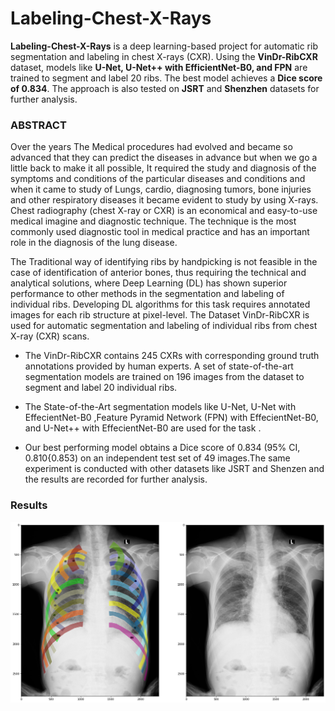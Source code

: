 # Labeling-Chest-X-Rays

**Labeling-Chest-X-Rays** is a deep learning-based project for automatic rib segmentation and labeling in chest X-rays (CXR). Using the **VinDr-RibCXR** dataset, models like **U-Net, U-Net++ with EfficientNet-B0, and FPN** are trained to segment and label 20 ribs. The best model achieves a **Dice score of 0.834**. The approach is also tested on **JSRT** and **Shenzhen** datasets for further analysis. 

### ABSTRACT 

Over the years The Medical procedures had evolved and became so advanced that they can predict the diseases in advance but when we go a little back to make it all possible, It required the study and diagnosis of the symptoms and conditions of the particular diseases and conditions and when it came to study of Lungs, cardio, diagnosing tumors, bone injuries and other respiratory diseases it became evident to study by using X-rays. Chest radiography (chest X-ray or CXR) is an economical and easy-to-use medical imagine and diagnostic technique. The technique is the most commonly used diagnostic tool in medical practice and has an important role in the diagnosis of the lung disease.

The Traditional way of identifying ribs by handpicking is not feasible in the case of identification of anterior bones, thus requiring the technical and analytical solutions, where Deep Learning (DL) has shown superior performance to other methods in the segmentation and labeling of individual ribs. Developing DL algorithms for this task requires annotated images for each rib structure at pixel-level. The Dataset VinDr-RibCXR is used for automatic segmentation and labeling of individual ribs from chest X-ray (CXR) scans. 

- The VinDr-RibCXR contains 245 CXRs with corresponding ground truth annotations provided by human experts. A set of state-of-the-art segmentation models are trained on 196 images from the dataset to segment and label 20 individual ribs. 

- The State-of-the-Art segmentation models like U-Net, U-Net with EffecientNet-B0 ,Feature Pyramid Network (FPN) with EffecientNet-B0, and U-Net++ with EffecientNet-B0 are used for the task .

- Our best performing model obtains a Dice score of 0.834 (95% CI, 0.810{0.853) on an independent test set of 49 images.The same experiment is conducted with other datasets like JSRT and Shenzen and  the results are recorded for further analysis. 

### Results
![RIBS Segmented Output ](Figures/CXR-Visualizer.png)

